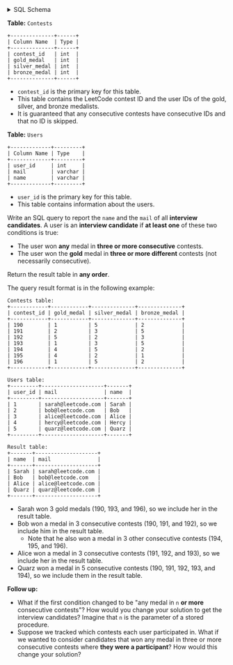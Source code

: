 <details>
<summary> SQL Schema</summary>

```sql
DROP TABLE IF EXISTS Contests;

CREATE TABLE IF NOT EXISTS
  Contests (contest_id int, gold_medal int, silver_medal int, bronze_medal int);

INSERT INTO
  Contests (contest_id, gold_medal, silver_medal, bronze_medal)
VALUES
  ('190', '1', '5', '2'),
  ('191', '2', '3', '5'),
  ('192', '5', '2', '3'),
  ('193', '1', '3', '5'),
  ('194', '4', '5', '2'),
  ('195', '4', '2', '1'),
  ('196', '1', '5', '2');


DROP TABLE IF EXISTS Users;

CREATE TABLE IF NOT EXISTS
  Users (user_id int, mail varchar(50), name varchar(30));

INSERT INTO
  Users (user_id, mail, name)
VALUES
  ('1', 'sarah@leetcode.com', 'Sarah'),
  ('2', 'bob@leetcode.com', 'Bob'),
  ('3', 'alice@leetcode.com', 'Alice'),
  ('4', 'hercy@leetcode.com', 'Hercy'),
  ('5', 'quarz@leetcode.com', 'Quarz');
```

</details>

**Table:** `Contests`

```
+--------------+------+
| Column Name  | Type |
+--------------+------+
| contest_id   | int  |
| gold_medal   | int  |
| silver_medal | int  |
| bronze_medal | int  |
+--------------+------+
```

- `contest_id` is the primary key for this table.
- This table contains the LeetCode contest ID and the user IDs of the gold, silver, and bronze medalists.
- It is guaranteed that any consecutive contests have consecutive IDs and that no ID is skipped.

**Table:** `Users`

```
+-------------+---------+
| Column Name | Type    |
+-------------+---------+
| user_id     | int     |
| mail        | varchar |
| name        | varchar |
+-------------+---------+
```

- `user_id` is the primary key for this table.
- This table contains information about the users.

Write an SQL query to report the `name` and the `mail` of all **interview candidates**. A user is an **interview candidate** if **at least one** of these two conditions is true:

- The user won **any** medal in **three or more consecutive** contests.
- The user won the **gold** medal in **three or more different** contests (not necessarily consecutive).

Return the result table in **any order**.

The query result format is in the following example:

```
Contests table:
+------------+------------+--------------+--------------+
| contest_id | gold_medal | silver_medal | bronze_medal |
+------------+------------+--------------+--------------+
| 190        | 1          | 5            | 2            |
| 191        | 2          | 3            | 5            |
| 192        | 5          | 2            | 3            |
| 193        | 1          | 3            | 5            |
| 194        | 4          | 5            | 2            |
| 195        | 4          | 2            | 1            |
| 196        | 1          | 5            | 2            |
+------------+------------+--------------+--------------+

Users table:
+---------+--------------------+-------+
| user_id | mail               | name  |
+---------+--------------------+-------+
| 1       | sarah@leetcode.com | Sarah |
| 2       | bob@leetcode.com   | Bob   |
| 3       | alice@leetcode.com | Alice |
| 4       | hercy@leetcode.com | Hercy |
| 5       | quarz@leetcode.com | Quarz |
+---------+--------------------+-------+

Result table:
+-------+--------------------+
| name  | mail               |
+-------+--------------------+
| Sarah | sarah@leetcode.com |
| Bob   | bob@leetcode.com   |
| Alice | alice@leetcode.com |
| Quarz | quarz@leetcode.com |
+-------+--------------------+
```

- Sarah won 3 gold medals (190, 193, and 196), so we include her in the result table.
- Bob won a medal in 3 consecutive contests (190, 191, and 192), so we include him in the result table.
  + Note that he also won a medal in 3 other consecutive contests (194, 195, and 196).
- Alice won a medal in 3 consecutive contests (191, 192, and 193), so we include her in the result table.
- Quarz won a medal in 5 consecutive contests (190, 191, 192, 193, and 194), so we include them in the result table.

**Follow up:**

- What if the first condition changed to be "any medal in `n` **or more** consecutive contests"? How would you change your solution to get the interview candidates? Imagine that `n` is the parameter of a stored procedure.
- Suppose we tracked which contests each user participated in. What if we wanted to consider candidates that won any medal in three or more consecutive contests where **they were a participant**? How would this change your solution?